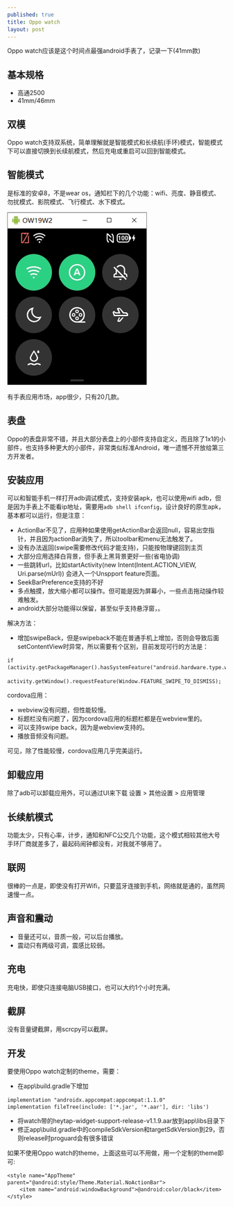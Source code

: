 ```yaml
---
published: true
title: Oppo watch
layout: post
---
```



Oppo watch应该是这个时间点最强android手表了，记录一下(41mm款)

## 基本规格

* 高通2500
* 41mm/46mm

## 双模
Oppo watch支持双系统，简单理解就是智能模式和长续航(手环)模式，智能模式下可以直接切换到长续航模式，然后充电或重启可以回到智能模式。

## 智能模式
是标准的安卓8，不是wear os，通知栏下的几个功能：wifi、亮度、静音模式、勿扰模式、影院模式、飞行模式、水下模式。

![](../../public/images/2020-10-10-17-50-33.png)

有手表应用市场，app很少，只有20几款。

## 表盘

Oppo的表盘非常不错，并且大部分表盘上的小部件支持自定义，而且除了1x1的小部件，也支持多种更大的小部件，非常类似标准Android，唯一遗憾不开放给第三方开发者。

## 安装应用
可以和智能手机一样打开adb调试模式，支持安装apk，也可以使用wifi adb，但是因为手表上不能看ip地址，需要用`adb shell ifconfig`，设计良好的原生apk，基本都可以运行，但是注意：

* ActionBar不见了，应用种如果使用getActionBar会返回null，容易出空指针，并且因为actionBar消失了，所以toolbar和menu无法触发了。
* 没有办法返回(swipe需要修改代码才能支持)，只能按物理键回到主页
* 大部分应用选择白背景，但手表上黑背景更好一些(省电协调)
* 一些跳转url，比如startActivity(new Intent(Intent.ACTION_VIEW, Uri.parse(mUrl)) 会进入一个Unspport feature页面。
* SeekBarPreference支持的不好
* 多点触摸，放大缩小都可以操作。但可能是因为屏幕小，一些点击拖动操作较难触发。
* android大部分功能得以保留，甚至似乎支持悬浮窗，。

解决方法：
* 增加swipeBack，但是swipeback不能在普通手机上增加，否则会导致后面setContentView时异常，所以需要有个区别，目前发现可行的方法是：

```
if (activity.getPackageManager().hasSystemFeature("android.hardware.type.watch"))
    activity.getWindow().requestFeature(Window.FEATURE_SWIPE_TO_DISMISS);
``` 

cordova应用：

* webview没有问题，但性能较慢。
* 标题栏没有问题了，因为cordova应用的标题栏都是在webview里的。
* 可以支持swipe back，因为是webview支持的。
* 播放音频没有问题。

可见，除了性能较慢，cordova应用几乎完美运行。

## 卸载应用
除了adb可以卸载应用外，可以通过UI来下载 设置 > 其他设置 > 应用管理

## 长续航模式

功能太少，只有心率，计步，通知和NFC公交几个功能，这个模式相较其他大号手环厂商就差多了，最起码闹钟都没有，对我就不够用了。

## 联网

很棒的一点是，即使没有打开Wifi，只要蓝牙连接到手机，网络就是通的，虽然网速慢一点。

## 声音和震动

* 音量还可以，音质一般，可以后台播放。
* 震动只有两级可调，震感比较弱。

## 充电

充电快，即使只连接电脑USB接口，也可以大约1个小时充满。

## 截屏

没有音量键截屏，用scrcpy可以截屏。

## 开发
要使用Oppo watch定制的theme，需要：

* 在app\build.gradle下增加

```
implementation "androidx.appcompat:appcompat:1.1.0"
implementation fileTree(include: ['*.jar', '*.aar'], dir: 'libs')
```

* 将watch带的heytap-widget-support-release-v1.1.9.aar放到app\libs目录下
* 修正app\build.gradle中的compileSdkVersion和targetSdkVersion到29，否则release时proguard会有很多错误

如果不使用Oppo watch的theme，上面这些可以不用做，用一个定制的theme即可:
```
<style name="AppTheme" parent="@android:style/Theme.Material.NoActionBar">
    <item name="android:windowBackground">@android:color/black</item>
</style>
```
